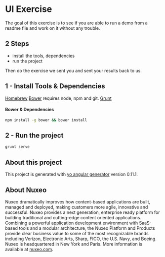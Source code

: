# UI Exercise
The goal of this exercise is to see if you are able to run a demo from a readme file and work on it without any trouble.

## 2 Steps
* install the tools, dependencies
* run the project

Then do the exercise we sent you and sent your results back to us.

## 1 - Install Tools & Dependencies
[Homebrew](http://brew.sh/)
[Bower](http://bower.io/) requires node, npm and git.
[Grunt](http://gruntjs.com/)

#### Bower & Dependencies

```sh
npm install -g bower && bower install
```

## 2 - Run the project

```sh
grunt serve
```

## About this project

This project is generated with [yo angular generator](https://github.com/yeoman/generator-angular)
version 0.11.1.

## About Nuxeo

Nuxeo dramatically improves how content-based applications are built, managed and deployed, making customers more agile, innovative and successful. Nuxeo provides a next generation, enterprise ready platform for building traditional and cutting-edge content oriented applications. Combining a powerful application development environment with SaaS-based tools and a modular architecture, the Nuxeo Platform and Products provide clear business value to some of the most recognizable brands including Verizon, Electronic Arts, Sharp, FICO, the U.S. Navy, and Boeing. Nuxeo is headquartered in New York and Paris. More information is available at [nuxeo.com](http://nuxeo.com).
